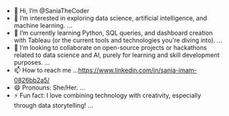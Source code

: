 - 👋 Hi, I’m @SaniaTheCoder
- 👀 I’m interested in exploring data science, artificial intelligence, and machine learning. ...
- 🌱 I’m currently learning Python, SQL queries, and dashboard creation with Tableau (or the current tools and technologies you're diving into). ...
- 💞️ I’m looking to collaborate on open-source projects or hackathons related to data science and AI, purely for learning and skill development purposes. ...
- 📫 How to reach me ...https://www.linkedin.com/in/sania-imam-0826bb2a5/
- 😄 Pronouns: She/Her. ...
- ⚡ Fun fact: I love combining technology with creativity, especially through data storytelling! ...

<!---
SaniaTheCoder/SaniaTheCoder is a ✨ special ✨ repository because its `README.md` (this file) appears on your GitHub profile.
You can click the Preview link to take a look at your changes.
--->
